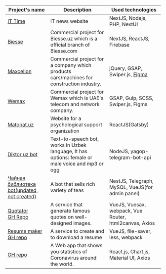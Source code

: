 
Project's name | Description | Used technologies | 
---------------|-------------|-------------------|
[IT Time](https://ittime.uz)| IT news website | NextJS, Nodejs, PHP, NextUI
[Biesse](https://biesse.uz)| Commercial project for Biesse.uz which is a official branch of Biesse.com | NextJS, ReactJS, Firebase
[Maxcellon](https://www.maxcellon.uz/)| Commercial project for a company which products cars/machines for construction industry. | jQuery, GSAP, Swiper.js, [Figma](https://www.figma.com/file/HvaPStSivHENQcOFZyrIwJ/Maxcelon?node-id=334%3A0) 
[Wemax](https://wemaxpro.com)| Commercial project for Wemax which is UAE's telecom and network company. | GSAP, Gulp, SCSS, Swiper.js, Figma
[Matonat.uz](https://matonat.uz)| Website for a psychological support organization | ReactJS(Gatsby)
[Diktor uz bot](https://t.me/diktor_uzbot) | Text-to-speech bot, works in Uzbek language, It has options: female or male voice and mp3 or ogg | NodeJS, yagop-telegram-bot-api
[Чайная библиотека bot(updated, not created)](https://t.me/fruteacorpbot) | A bot that sells rich variety of teas | NestJS, Telegraph, MySQL, VueJS(for admin panel)
[Quotator](https://quotator.netlify.app) <br/> [GH Repo](https://github.com/Muhammad-uzbek/qoutetor)| A service that generate famous quotes on well-designed images. | VueJS, Vuesax, webpack, Vue Router, html2canvas, Axios
[Resume maker](https://cvchi.netlify.app/#/)<br/>[GH repo](https://github.com/Muhammad-uzbek/vue-resume-latest) | A service to create and to download a resume | VueJS, file-saver, less, webpack
[GH repo](https://github.com/Muhammad-uzbek/covid)| A Web app that shows you statistics of Coronavirus around the world. | React.js, Chart.js, Material UI, Axios

